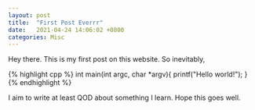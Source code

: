 ```yaml
---
layout: post
title:  "First Post Everrr"
date:   2021-04-24 14:06:02 +0800
categories: Misc
---
```

Hey there. This is my first post on this website. So inevitably, 

{% highlight cpp %}
int main(int argc, char *argv){
    printf("Hello world!");
}
{% endhighlight %}

I aim to write at least QOD about something I learn. Hope this goes well.


[jekyll-docs]: https://jekyllrb.com/docs/home
[jekyll-gh]:   https://github.com/jekyll/jekyll
[jekyll-talk]: https://talk.jekyllrb.com/
